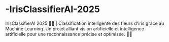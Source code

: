 # -IrisClassifierAI-2025
IrisClassifierAI 2025 🌿🤖 | Classification intelligente des fleurs d'iris grâce au Machine Learning. Un projet alliant vision artificielle et intelligence artificielle pour une reconnaissance précise et optimisée. 🚀✨
